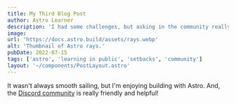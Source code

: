 ```yaml
---
title: My Third Blog Post
author: Astro Learner
description: 'I had some challenges, but asking in the community really helped!'
image:
url: 'https://docs.astro.build/assets/rays.webp'
alt: 'Thumbnail of Astro rays.'
pubDate: 2022-07-15
tags: ['astro', 'learning in public', 'setbacks', 'community']
layout: '~/components/PostLayout.astro'
---
```


It wasn't always smooth sailing, but I'm enjoying building with Astro. And, the [Discord community](https://astro.build/chat) is really friendly and helpful!
